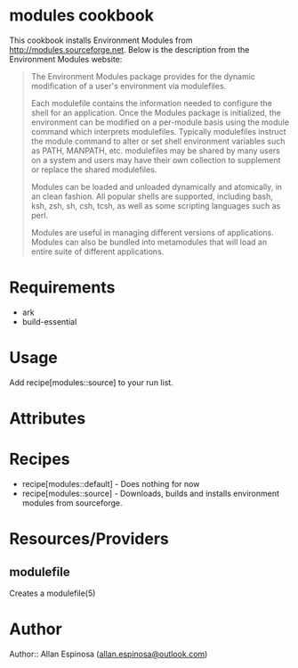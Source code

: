 # modules cookbook

This cookbook installs Environment Modules from
<http://modules.sourceforge.net>.  Below is the description from the Environment
Modules website:

> The Environment Modules package provides for the dynamic modification of a
> user's environment via modulefiles.
>
> Each modulefile contains the information needed to configure the shell for an
> application. Once the Modules package is initialized, the environment can be
> modified on a per-module basis using the module command which interprets
> modulefiles. Typically modulefiles instruct the module command to alter or set
> shell environment variables such as PATH, MANPATH, etc. modulefiles may be
> shared by many users on a system and users may have their own collection to
> supplement or replace the shared modulefiles.
> 
> Modules can be loaded and unloaded dynamically and atomically, in an clean
> fashion. All popular shells are supported, including bash, ksh, zsh, sh, csh,
> tcsh, as well as some scripting languages such as perl.
> 
> Modules are useful in managing different versions of applications. Modules can
> also be bundled into metamodules that will load an entire suite of different
> applications.

# Requirements

  * ark
  * build-essential

# Usage

Add recipe[modules::source] to your run list.

# Attributes

# Recipes

  * recipe[modules::default] - Does nothing for now
  * recipe[modules::source] - Downloads, builds and installs environment modules from
    sourceforge.

# Resources/Providers

## modulefile

Creates a modulefile(5)

# Author

Author:: Allan Espinosa (<allan.espinosa@outlook.com>)
